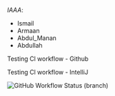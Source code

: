 *IAAA*:
- Ismail 
- Armaan 
- Abdul_Manan 
- Abdullah

Testing Cl workflow - Github

Testing Cl workflow - IntelliJ

![GitHub Workflow Status (branch)](https://img.shields.io/github/actions/workflow/status/ismail5626/iaaa/master.yml?branch=master)
